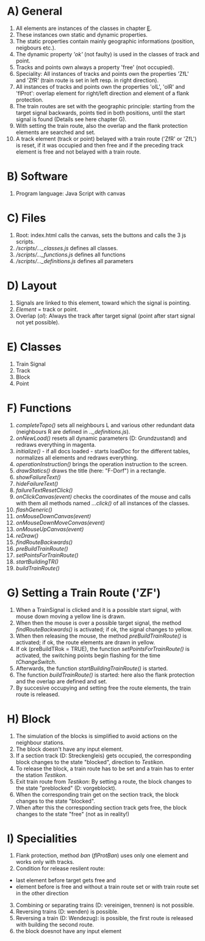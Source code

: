 # A) General
1. All elements are instances of the classes in chapter [E](#e-classes).
2. These instances own static and dynamic properties.
3. The static properties contain mainly geographic informations (position, neigbours etc.).
4. The dynamic property *'ok'* (not faulty) is used in the classes of track and point.
5. Tracks and points own always a property 'free' (not occupied).
6. Speciality: All instances of tracks and points own the properties 'ZfL' and 'ZfR' (train route is set in left resp. in right direction).
7. All instances of tracks and points own the properties 'olL', 'olR' and 'flProt': overlap element for right/left direction and element of a flank protection.
8. The train routes are set with the geographic principle: starting from the target signal backwards, points tied in both positions, until the start signal is found (Details see here chapter G).
9. With setting the train route, also the overlap and the flank protection elements are searched and set.
10. A track element (track or point) belayed with a train route ('ZfR' or 'ZfL') is reset, if it was occupied and then free and if the preceding track element is free and not belayed with a train route.
# B) Software
1. Program language: Java Script with canvas
# C) Files
1. Root: index.html calls the canvas, sets the buttons and calls the 3 js scripts.
2. */scripts/…_classes.js* defines all classes.
3. */scripts/…_functions.js* defines all functions
4. */scripts/…_definitions.js* defines all parameters
# D) Layout
1. Signals are linked to this element, toward which the signal is pointing.
2. *Element* = track or point.
3. Overlap (*ol*): Always the track after target signal (point after start signal not yet possible).
# E) Classes
1. Train Signal
2. Track
3. Block
4. Point
# F) Functions
1. *completeTopo()* sets all neighbours L and various other redundant data
(neighbours R are defined in *.._definitions.js*).
2. *onNewLoad()* resets all dynamic parameters (D: Grundzustand) and redraws everything in magenta.
3. *initialize()* - if all docs loaded - starts loadDoc for the different tables, normalizes all elements and redraws everything.
4. *operationInstruction()* brings the operation instruction to the screen.
5. *drawStatics()* draws the title (here: "F-Dorf") in a rectangle.
6. *showFailureText()*
7. *hideFailureText()*
8. *failureTextResetClick()*
9. *onClickCanvas(event)* checks the coordinates of the mouse and calls with them all methods named *…click()* of all instances of the classes.
10. *flashGeneric()*
11. *onMouseDownCanvas(event)*
12. *onMouseDownMoveConvas(event)*
13. *onMouseUpCanvas(event)*
14. *reDraw()*
15. *findRouteBackwards()*
16. *preBuildTrainRoute()*
17. *setPointsForTrainRoute()*
18. *startBuildingTR()*
19. *buildTrainRoute()*
# G) Setting a Train Route ('ZF')
1. When a TrainSignal is clicked and it is a possible start signal, with mouse down moving a yellow line is drawn.
2. When then the mouse is over a possible target signal, the method *findRouteBackwards()* is activated; if ok, the signal changes to yellow.
3. When then releasing the mouse, the method *preBuildTrainRoute()* is activated; if ok, the route elements are drawn in yellow.
4. If ok (preBuildTRok = TRUE), the function *setPointsForTrainRoute()* is activated, the switching points begin flashing for the time *tChangeSwitch*.
5. Afterwards, the function *startBuildingTrainRoute()* is started.
6. The function *buildTrainRoute()* is started: here also the flank protection and the overlap are defined and set.
7. By succesive occupying and setting free the route elements, the train route is released.
# H) Block
1. The simulation of the blocks is simplified to avoid actions on the neighbour stations.
2. The block doesn't have any input element.
2. If a section track (D: Streckengleis) gets occupied, the corresponding block changes to the state "blocked", direction to *Testikon*.
3. To release the block, a train route has to be set and a train has to enter the station *Testikon*.
4. Exit train route from *Testikon*: By setting a route, the block changes to the state "preblocked" (D: vorgeblockt).
5. When the corresponding train get on the section track, the block changes to the state "blocked".
6. When after this the corresponding section track gets free, the block changes to the state "free" (not as in reality!)
# I) Specialities
1. Flank protection, method *ban* (*flProtBan*) uses only one element and works only with tracks.
2. Condition for release resilent route: 
  - last element before target gets free and
  - element before is free and without a train route set or with train route set in the other direction
3. Combining or separating trains (D: vereinigen, trennen) is not possible.
4. Reversing trains (D: wenden) is possible.
5. Reversing a train (D: Wendezug): is possible, the first route is released with building the second route.
6. the block doesnot have any input element

